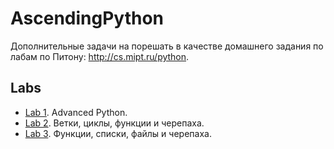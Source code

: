 # AscendingPython 

Дополнительные задачи на порешать в качестве домашнего задания по лабам по Питону: http://cs.mipt.ru/python.


## Labs

* [Lab 1](./labs/lab1). Advanced Python.
* [Lab 2](./labs/lab2). Ветки, циклы, функции и черепаха.
* [Lab 3](./labs/lab3). Функции, списки, файлы и черепаха.
